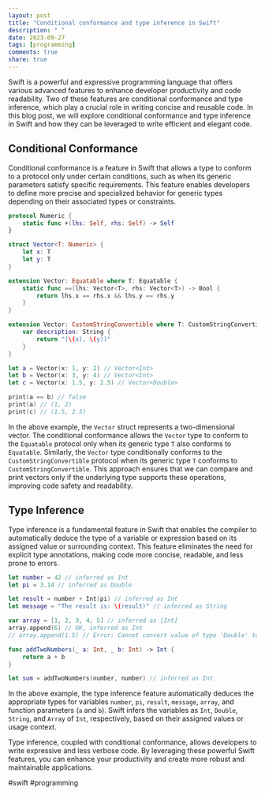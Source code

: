 ```yaml
---
layout: post
title: "Conditional conformance and type inference in Swift"
description: " "
date: 2023-09-27
tags: [programming]
comments: true
share: true
---
```


Swift is a powerful and expressive programming language that offers various advanced features to enhance developer productivity and code readability. Two of these features are conditional conformance and type inference, which play a crucial role in writing concise and reusable code. In this blog post, we will explore conditional conformance and type inference in Swift and how they can be leveraged to write efficient and elegant code.

## Conditional Conformance

Conditional conformance is a feature in Swift that allows a type to conform to a protocol only under certain conditions, such as when its generic parameters satisfy specific requirements. This feature enables developers to define more precise and specialized behavior for generic types depending on their associated types or constraints.

```swift
protocol Numeric {
    static func +(lhs: Self, rhs: Self) -> Self
}

struct Vector<T: Numeric> {
    let x: T
    let y: T
}

extension Vector: Equatable where T: Equatable {
    static func ==(lhs: Vector<T>, rhs: Vector<T>) -> Bool {
        return lhs.x == rhs.x && lhs.y == rhs.y
    }
}

extension Vector: CustomStringConvertible where T: CustomStringConvertible {
    var description: String {
        return "(\(x), \(y))"
    }
}

let a = Vector(x: 1, y: 2) // Vector<Int>
let b = Vector(x: 3, y: 4) // Vector<Int>
let c = Vector(x: 1.5, y: 2.5) // Vector<Double>

print(a == b) // false
print(a) // (1, 2)
print(c) // (1.5, 2.5)
```

In the above example, the `Vector` struct represents a two-dimensional vector. The conditional conformance allows the `Vector` type to conform to the `Equatable` protocol only when its generic type `T` also conforms to `Equatable`. Similarly, the `Vector` type conditionally conforms to the `CustomStringConvertible` protocol when its generic type `T` conforms to `CustomStringConvertible`. This approach ensures that we can compare and print vectors only if the underlying type supports these operations, improving code safety and readability.

## Type Inference

Type inference is a fundamental feature in Swift that enables the compiler to automatically deduce the type of a variable or expression based on its assigned value or surrounding context. This feature eliminates the need for explicit type annotations, making code more concise, readable, and less prone to errors.

```swift
let number = 42 // inferred as Int
let pi = 3.14 // inferred as Double

let result = number + Int(pi) // inferred as Int
let message = "The result is: \(result)" // inferred as String

var array = [1, 2, 3, 4, 5] // inferred as [Int]
array.append(6) // OK, inferred as Int
// array.append(1.5) // Error: Cannot convert value of type 'Double' to expected argument type 'Int'

func addTwoNumbers(_ a: Int, _ b: Int) -> Int {
    return a + b
}

let sum = addTwoNumbers(number, number) // inferred as Int
```

In the above example, the type inference feature automatically deduces the appropriate types for variables `number`, `pi`, `result`, `message`, `array`, and function parameters (`a` and `b`). Swift infers the variables as `Int`, `Double`, `String`, and `Array` of `Int`, respectively, based on their assigned values or usage context.

Type inference, coupled with conditional conformance, allows developers to write expressive and less verbose code. By leveraging these powerful Swift features, you can enhance your productivity and create more robust and maintainable applications.

#swift #programming